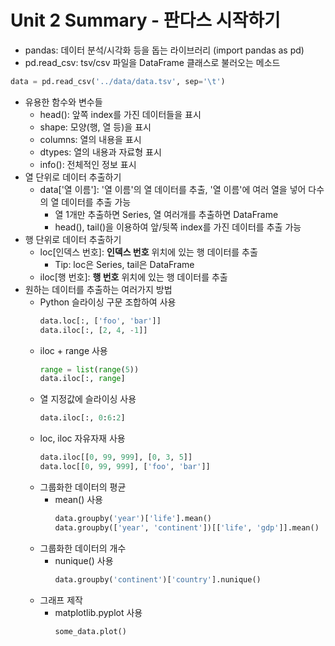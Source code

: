 # Unit 2 Summary - 판다스 시작하기

* pandas: 데이터 분석/시각화 등을 돕는 라이브러리 (import pandas as pd)
* pd.read_csv: tsv/csv 파일을 DataFrame 클래스로 불러오는 메소드

``` python
data = pd.read_csv('../data/data.tsv', sep='\t')
```

* 유용한 함수와 변수들
  * head(): 앞쪽 index를 가진 데이터들을 표시
  * shape: 모양(행, 열 등)을 표시
  * columns: 열의 내용을 표시
  * dtypes: 열의 내용과 자료형 표시
  * info(): 전체적인 정보 표시
* 열 단위로 데이터 추출하기
  * data['열 이름']: '열 이름'의 열 데이터를 추출, '열 이름'에 여러 열을 넣어 다수의 열 데이터를 추출 가능
    * 열 1개만 추출하면 Series, 열 여러개를 추출하면 DataFrame
    * head(), tail()을 이용하여 앞/뒷쪽 index를 가진 데이터를 추출 가능
* 행 단위로 데이터 추출하기
  * loc[인덱스 번호]: **인덱스 번호** 위치에 있는 행 데이터를 추출
    * Tip: loc은 Series, tail은 DataFrame
  * iloc[행 번호]: **행 번호** 위치에 있는 행 데이터를 추출
* 원하는 데이터를 추출하는 여러가지 방법
  * Python 슬라이싱 구문 조합하여 사용
    ``` python
    data.loc[:, ['foo', 'bar']]
    data.iloc[:, [2, 4, -1]]
    ```
  * iloc + range 사용
    ``` python
    range = list(range(5))
    data.iloc[:, range]
    ```
  * 열 지정값에 슬라이싱 사용
    ``` python
    data.iloc[:, 0:6:2]
    ```
  * loc, iloc 자유자재 사용
    ``` python
    data.iloc[[0, 99, 999], [0, 3, 5]]
    data.loc[[0, 99, 999], ['foo', 'bar']]
    ```
  * 그룹화한 데이터의 평균
    * mean() 사용
      ``` python
      data.groupby('year')['life'].mean()
      data.groupby(['year', 'continent'])[['life', 'gdp']].mean()
      ```
  * 그룹화한 데이터의 개수
    * nunique() 사용
      ``` python
      data.groupby('continent')['country'].nunique()
      ```
  * 그래프 제작
    * matplotlib.pyplot 사용
      ``` python
      some_data.plot()
      ```